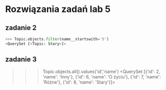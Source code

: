 # Rozwiązania zadań lab 5

## zadanie 2
```python
>>> Topic.objects.filter(name__startswith='S') 
<QuerySet [<Topic: Stary>]>
``` 

## zadanie 3
>>> Topic.objects.all().values('id','name')
<QuerySet [{'id': 2, 'name': 'Inny'}, {'id': 6, 'name': 'O życiu'}, {'id': 7, 'name': 'Różne'}, {'id': 8, 'name': 'Stary'}]>